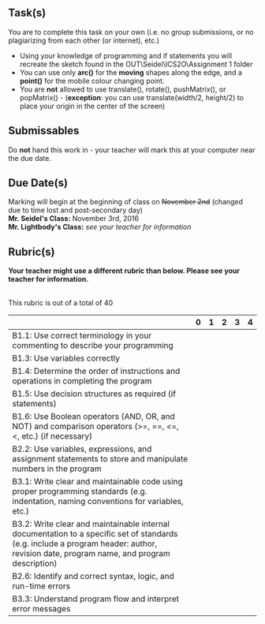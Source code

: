 Task(s)
-------
You are to complete this task on your own (i.e. no group submissions, or no plagiarizing from each other (or internet), etc.)

* Using your knowledge of programming and if statements you will recreate the sketch found in the OUT\Seidel\ICS2O\Assignment 1 folder
* You can use only **arc()** for the **moving** shapes along the edge, and a **point()** for the mobile colour changing point.
* You are **not** allowed to use translate(), rotate(), pushMatrix(), or popMatrix() - (**exception**: you can use translate(width/2, height/2) to place your origin in the center of the screen)


Submissables
------------
Do **not** hand this work in - your teacher will mark this at your computer near the due date.


Due Date(s)
----------
Marking will begin at the beginning of class on ~~November 2nd~~ (changed due to time lost and post-secondary day)  
**Mr. Seidel's Class:** November 3rd, 2016  
**Mr. Lightbody's Class:** _see your teacher for information_


Rubric(s)
---------
**Your teacher might use a different rubric than below.  Please see your teacher for information.**
<br/><br/>

This rubric is out of a total of 40

| | 0 | 1 | 2 | 3 | 4 |
|---| --- | --- | --- | --- | --- |
|B1.1: Use correct terminology in your commenting to describe your programming | | | | | |
|B1.3: Use variables correctly | | | | | |
|B1.4: Determine the order of instructions and operations in completing the program | | | | | |
|B1.5: Use decision structures as required (if statements) | | | | | |
|B1.6: Use Boolean operators (AND, OR, and NOT) and comparison operators (>=, ==, <=, <, etc.) (if necessary)  | | | | | |
|B2.2: Use variables, expressions, and assignment statements to store and manipulate numbers in the program | | | | | |
|B3.1: Write clear and maintainable code using proper programming standards (e.g. indentation, naming conventions for variables, etc.)  | | | | | |
|B3.2: Write clear and maintainable internal documentation to a specific set of standards (e.g. include a program header: author, revision date, program name, and program description)   | | | | | |
|B2.6: Identify and correct syntax, logic, and run-time errors | | | | | |
|B3.3: Understand program flow and interpret error messages  | | | | | |
